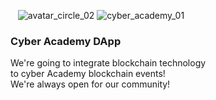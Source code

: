    ![avatar_circle_02](https://user-images.githubusercontent.com/38258624/43519676-1598431e-9599-11e8-8e0d-fd51083743c2.png)
 ![cyber_academy_01](https://camo.githubusercontent.com/570941ccc5af616edbe376dcfd8d75978223b261/68747470733a2f2f63646e2e65766275632e636f6d2f6576656e746c6f676f732f3235363732393335332f796f75747562652e706e67)
### Cyber Academy DApp
We're going to integrate blockchain technology
<br>to cyber Academy blockchain events!
<br>We're always open for our community!
